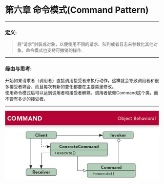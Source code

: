 # 第六章 命令模式(Command Pattern)
---

### 定义:
> 将“请求”封装成对象，以便使用不同的请求、队列或者日志来参数化其他对象。命令模式也支持可撤销的操作.

---

### 缘由与思考:
开始如果请求者（调用者）直接调用接受者来执行动作，这样就会导致调用者和很多接受者耦合，而且每次有新的变化都要在主要类里修改。  
使用命令模式后可以达到调用者和接受者解耦。调用者依赖Command这个类，而不管有多少的接受者。

---

![Command](./Command.jpg)
